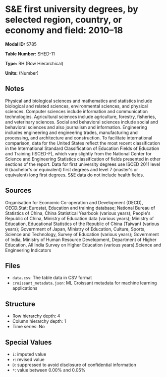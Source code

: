 # S&E first university degrees, by selected region, country, or economy and field: 2010–18

**Modal ID:** 5785

**Table Number:** SHED-11

**Type:** RH (Row Hierarchical)

**Units:** (Number)

## Notes

Physical and biological sciences and mathematics and statistics include biological and related sciences, environmental sciences, and physical sciences. Computer sciences include information and communication technologies. Agricultural sciences include agriculture, forestry, fisheries, and veterinary sciences. Social and behavioral sciences include social and behavioral sciences and also journalism and information. Engineering includes engineering and engineering trades, manufacturing and processing, and architecture and construction. To facilitate international comparison, data for the United States reflect the most recent classification in the International Standard Classification of Education Fields of Education and Training (ISCED-F), which vary slightly from the National Center for Science and Engineering Statistics classification of fields presented in other sections of the report. Data for first university degrees use ISCED 2011 level 6 (bachelor's or equivalent) first degrees and level 7 (master's or equivalent) long first degrees. S&E data do not include health fields.

## Sources

Organisation for Economic Co-operation and Development (OECD), OECD.Stat; Eurostat, Education and training database; National Bureau of Statistics of China, China Statistical Yearbook (various years); People's Republic of China, Ministry of Education data (various years); Ministry of Education, Educational Statistics of the Republic of China (Taiwan) (various years); Government of Japan, Ministry of Education, Culture, Sports, Science and Technology, Survey of Education (various years); Government of India, Ministry of Human Resource Development, Department of Higher Education, All India Survey on Higher Education (various years).Science and Engineering Indicators

## Files

- `data.csv`: The table data in CSV format
- `croissant_metadata.json`: ML Croissant metadata for machine learning applications

## Structure

- Row hierarchy depth: 4
- Column hierarchy depth: 1
- Time series: No

## Special Values

- `i`: imputed value
- `r`: revised value
- `D`: suppressed to avoid disclosure of confidential information
- `*`: value between 0.00% and 0.05%

